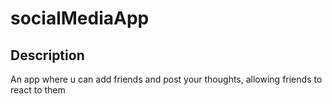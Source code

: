 # socialMediaApp

## Description

An app where u can add friends and post your thoughts, allowing friends to react to them
